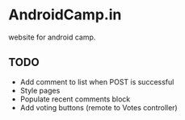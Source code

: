 AndroidCamp.in
==============

website for android camp.

TODO
-----

* Add comment to list when POST is successful
* Style pages
* Populate recent comments block
* Add voting buttons (remote to Votes controller)
